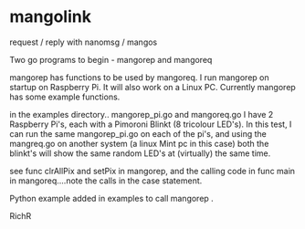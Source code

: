 # mangolink
request / reply with nanomsg / mangos

Two go programs to begin - mangorep and mangoreq

mangorep has functions to be used by mangoreq.
I run mangorep on startup on Raspberry Pi. It will also work on a Linux PC.
Currently mangorep has some example functions. 


in the examples directory.. mangorep_pi.go and mangoreq.go
I have 2 Raspberry Pi's, each with a Pimoroni Blinkt (8 tricolour LED's). In this test, I can run the same mangorep_pi.go
on each of the pi's, and using the mangreq.go on another system (a linux Mint pc in this case) both the blinkt's 
will show the same random LED's at (virtually) the same time. 

see func clrAllPix and setPix in mangorep, and the calling code in func main in mangoreq....note the calls in the case statement.

Python example added in examples to call mangorep .

RichR
